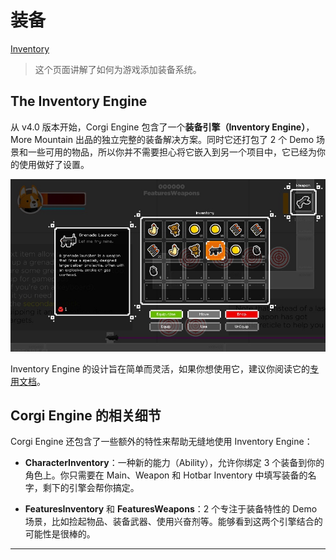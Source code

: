 # 装备

[Inventory](http://corgi-engine-docs.moremountains.com/inventory.html)

> 这个页面讲解了如何为游戏添加装备系统。

##  The Inventory Engine

从 v4.0 版本开始，Corgi Engine 包含了一个**装备引擎（Inventory Engine）**，More Mountain 出品的独立完整的装备解决方案。同时它还打包了 2 个 Demo 场景和一些可用的物品，所以你并不需要担心将它嵌入到另一个项目中，它已经为你的使用做好了设置。

![FeaturesWeapons 原型场景中运行中的 Inventory Engine](media/15011282424938.jpg)

Inventory Engine 的设计旨在简单而灵活，如果你想使用它，建议你阅读它的[专用文档](http://inventory-engine-docs.moremountains.com/)。

## Corgi Engine 的相关细节

Corgi Engine 还包含了一些额外的特性来帮助无缝地使用 Inventory Engine：

* **CharacterInventory**：一种新的能力（Ability），允许你绑定 3 个装备到你的角色上。你只需要在 Main、Weapon 和 Hotbar Inventory 中填写装备的名字，剩下的引擎会帮你搞定。

* **FeaturesInventory** 和 **FeaturesWeapons**：2 个专注于装备特性的 Demo 场景，比如捡起物品、装备武器、使用兴奋剂等。能够看到这两个引擎结合的可能性是很棒的。

-------



